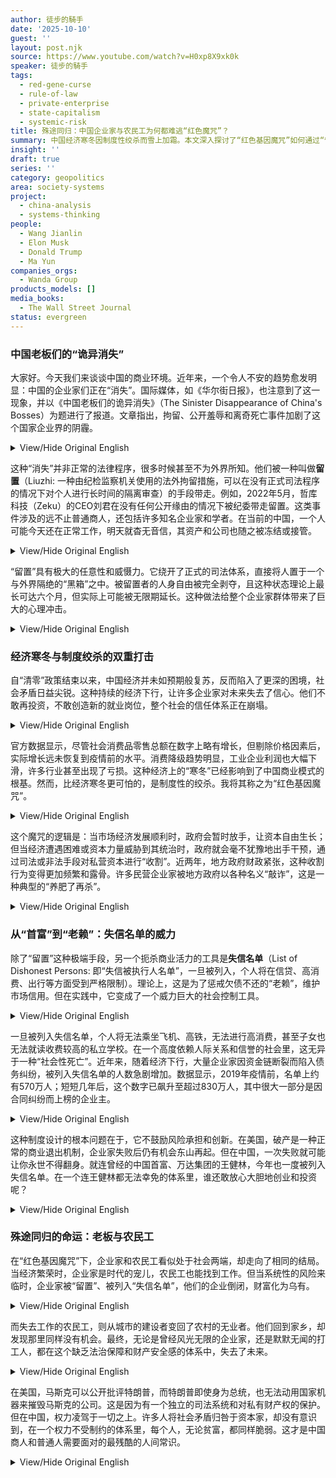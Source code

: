 ```yaml
---
author: 徒步的騎手
date: '2025-10-10'
guest: ''
layout: post.njk
source: https://www.youtube.com/watch?v=H0xp8X9xk0k
speaker: 徒步的騎手
tags:
  - red-gene-curse
  - rule-of-law
  - private-enterprise
  - state-capitalism
  - systemic-risk
title: 殊途同归：中国企业家与农民工为何都难逃“红色魔咒”？
summary: 中国经济寒冬因制度性绞杀而雪上加霜。本文深入探讨了“红色基因魔咒”如何通过“留置”和“失信名单”等工具，系统性地侵蚀私营企业家的安全感，导致从首富到普通商人都可能随时“被消失”。文章通过对比中美两国的商业环境，揭示了在中国缺乏真正法治保障的体系下，无论是资本巨头还是底层劳工，最终都将面临相似的困境，陷入一种殊途同归的宿命。
insight: ''
draft: true
series: ''
category: geopolitics
area: society-systems
project:
  - china-analysis
  - systems-thinking
people:
  - Wang Jianlin
  - Elon Musk
  - Donald Trump
  - Ma Yun
companies_orgs:
  - Wanda Group
products_models: []
media_books:
  - The Wall Street Journal
status: evergreen
---
```


### 中国老板们的“诡异消失”

大家好。今天我们来谈谈中国的商业环境。近年来，一个令人不安的趋势愈发明显：中国的企业家们正在“消失”。国际媒体，如《华尔街日报》，也注意到了这一现象，并以《中国老板们的诡异消失》（The Sinister Disappearance of China's Bosses）为题进行了报道。文章指出，拘留、公开羞辱和离奇死亡事件加剧了这个国家企业界的阴霾。

<details>
<summary>View/Hide Original English</summary>
<p class="english-text">Everyone, today I'm talking about the business environment in China. In recent years, a disturbing trend has become increasingly apparent: China's entrepreneurs are "disappearing." The international media, such as The Wall Street Journal, has also taken notice, reporting on it with the headline, "The Sinister Disappearance of China's Bosses." The article points out that detentions, public shaming, and suicides are intensifying the country's corporate gloom.</p>
</details>

这种“消失”并非正常的法律程序，很多时候甚至不为外界所知。他们被一种叫做**留置**（Liuzhi: 一种由纪检监察机关使用的法外拘留措施，可以在没有正式司法程序的情况下对个人进行长时间的隔离审查）的手段带走。例如，2022年5月，哲库科技（Zeku）的CEO刘君在没有任何公开缘由的情况下被纪委带走留置。这类事件涉及的远不止普通商人，还包括许多知名企业家和学者。在当前的中国，一个人可能今天还在正常工作，明天就杳无音信，其资产和公司也随之被冻结或接管。

<details>
<summary>View/Hide Original English</summary>
<p class="english-text">This "disappearance" is not part of a normal legal process; often, it happens without the public's knowledge. They are taken away through a measure called "liuzhi," a form of extra-legal detention used by disciplinary commissions. For instance, in May 2022, Zeku CEO Liu Jun was taken away and placed under liuzhi by the Commission for Discipline Inspection without any public reason. Such incidents involve not only ordinary business people but also many well-known entrepreneurs and academics. In today's China, a person can be working normally one day and vanish the next, with their assets and company frozen or taken over.</p>
</details>

“留置”具有极大的任意性和威慑力。它绕开了正式的司法体系，直接将人置于一个与外界隔绝的“黑箱”之中。被留置者的人身自由被完全剥夺，且这种状态理论上最长可达六个月，但实际上可能被无限期延长。这种做法给整个企业家群体带来了巨大的心理冲击。

<details>
<summary>View/Hide Original English</summary>
<p class="english-text">"Liuzhi" carries a strong sense of arbitrariness and deterrence. It bypasses the formal judicial system, placing individuals directly into a "black box" isolated from the outside world. The personal freedom of the detained is completely stripped away. While theoretically this can last for a maximum of six months, in reality, it can be extended indefinitely. This practice has caused a significant psychological shock to the entire entrepreneurial class.</p>
</details>

### 经济寒冬与制度绞杀的双重打击

自“清零”政策结束以来，中国经济并未如预期般复苏，反而陷入了更深的困境，社会矛盾日益尖锐。这种持续的经济下行，让许多企业家对未来失去了信心。他们不敢再投资，不敢创造新的就业岗位，整个社会的信任体系正在崩塌。

<details>
<summary>View/Hide Original English</summary>
<p class="english-text">Since the end of the zero-COVID policy, China's economy has not recovered as expected. Instead, it has fallen into a deeper predicament, with social conflicts becoming increasingly sharp. This prolonged economic downturn has caused many entrepreneurs to lose confidence in the future. They are hesitant to invest or create new jobs, and the entire social fabric of trust is collapsing.</p>
</details>

官方数据显示，尽管社会消费品零售总额在数字上略有增长，但剔除价格因素后，实际增长远未恢复到疫情前的水平。消费降级趋势明显，工业企业利润也大幅下滑，许多行业甚至出现了亏损。这种经济上的“寒冬”已经影响到了中国商业模式的根基。然而，比经济寒冬更可怕的，是制度性的绞杀。我将其称之为“红色基因魔咒”。

<details>
<summary>View/Hide Original English</summary>
<p class="english-text">Official data shows that while total retail sales of social consumer goods have seen a slight numerical increase, after factoring out price effects, the actual growth is far from returning to pre-pandemic levels. The trend of consumption downgrading is evident, and industrial profits have also declined sharply, with many sectors even operating at a loss. This economic "winter" has already impacted the foundation of China's business model. However, what is more terrifying than the economic winter is the systemic strangulation, which I call the "red-gene curse."</p>
</details>

这个魔咒的逻辑是：当市场经济发展顺利时，政府会暂时放手，让资本自由生长；但当经济遭遇困难或资本力量威胁到其统治时，政府就会毫不犹豫地出手干预，通过司法或非法手段对私营资本进行“收割”。近两年，地方政府财政紧张，这种收割行为变得更加频繁和露骨。许多民营企业家被地方政府以各种名义“敲诈”，这是一种典型的“养肥了再杀”。

<details>
<summary>View/Hide Original English</summary>
<p class="english-text">The logic of this curse is as follows: when the market economy is developing smoothly, the government temporarily loosens its grip, allowing capital to grow freely. But when the economy encounters difficulties or the power of capital is perceived as a threat to its rule, the government will intervene without hesitation, "harvesting" private capital through judicial or extra-legal means. In the last two years, as local governments face fiscal strain, this harvesting has become more frequent and blatant. Many private entrepreneurs are "extorted" by local governments under various pretexts, a classic case of "fattening the pig for the slaughter."</p>
</details>

### 从“首富”到“老赖”：失信名单的威力

除了“留置”这种极端手段，另一个扼杀商业活力的工具是**失信名单**（List of Dishonest Persons: 即“失信被执行人名单”，一旦被列入，个人将在信贷、高消费、出行等方面受到严格限制）。理论上，这是为了惩戒欠债不还的“老赖”，维护市场信用。但在实践中，它变成了一个威力巨大的社会控制工具。

<details>
<summary>View/Hide Original English</summary>
<p class="english-text">Besides the extreme measure of "liuzhi," another tool that stifles business vitality is the "List of Dishonest Persons." In theory, this list is meant to punish debtors who fail to repay their debts and to uphold market credit. In practice, however, it has become a powerful tool for social control.</p>
</details>

一旦被列入失信名单，个人将无法乘坐飞机、高铁，无法进行高消费，甚至子女也无法就读收费较高的私立学校。在一个高度依赖人际关系和信誉的社会里，这无异于一种“社会性死亡”。近年来，随着经济下行，大量企业家因资金链断裂而陷入债务纠纷，被列入失信名单的人数急剧增加。数据显示，2019年疫情前，名单上约有570万人；短短几年后，这个数字已飙升至超过830万人，其中很大一部分是因合同纠纷而上榜的企业主。

<details>
<summary>View/Hide Original English</summary>
<p class="english-text">Once on this list, an individual is barred from taking flights or high-speed trains, cannot engage in high-level consumption, and their children may even be prevented from attending expensive private schools. In a society that heavily relies on personal relationships and reputation, this is tantamount to "social death." In recent years, with the economic downturn, a large number of entrepreneurs have been caught in debt disputes due to broken capital chains, leading to a sharp increase in the number of people on the list. Data shows that before the pandemic in 2019, there were about 5.7 million people on the list; just a few years later, this number has soared to over 8.3 million, a significant portion of whom are business owners listed due to contract disputes.</p>
</details>

这种制度设计的根本问题在于，它不鼓励风险承担和创新。在美国，破产是一种正常的商业退出机制，企业家失败后仍有机会东山再起。但在中国，一次失败就可能让你永世不得翻身。就连曾经的中国首富、万达集团的王健林，今年也一度被列入失信名单。在一个连王健林都无法幸免的体系里，谁还敢放心大胆地创业和投资呢？

<details>
<summary>View/Hide Original English</summary>
<p class="english-text">The fundamental problem with this system design is that it discourages risk-taking and innovation. In the United States, bankruptcy is a normal exit mechanism for businesses, allowing entrepreneurs to start over even after failure. But in China, a single failure can mean you never get a second chance. Even Wang Jianlin of Wanda Group, once China's richest man, was briefly placed on the list this year. In a system where not even Wang Jianlin is safe, who would dare to start a business and invest with confidence?</p>
</details>

### 殊途同归的命运：老板与农民工

在“红色基因魔咒”下，企业家和农民工看似处于社会两端，却走向了相同的结局。当经济繁荣时，企业家是时代的宠儿，农民工也能找到工作。但当系统性的风险来临时，企业家被“留置”、被列入“失信名单”，他们的企业倒闭，财富化为乌有。

<details>
<summary>View/Hide Original English</summary>
<p class="english-text">Under the "red-gene curse," entrepreneurs and migrant workers, though seemingly at opposite ends of the social spectrum, are heading towards the same fate. When the economy booms, entrepreneurs are the darlings of the era, and migrant workers can find jobs. But when systemic risks materialize, entrepreneurs are put under "liuzhi" or placed on the "dishonesty list," their companies collapse, and their wealth evaporates.</p>
</details>

而失去工作的农民工，则从城市的建设者变回了农村的无业者。他们回到家乡，却发现那里同样没有机会。最终，无论是曾经风光无限的企业家，还是默默无闻的打工人，都在这个缺乏法治保障和财产安全感的体系中，失去了未来。

<details>
<summary>View/Hide Original English</summary>
<p class="english-text">The migrant workers who lose their jobs revert from being city builders to being unemployed in the countryside. They return to their hometowns only to find no opportunities there either. In the end, whether it's the once-glamorous entrepreneur or the anonymous worker, both lose their future in a system that lacks the rule of law and security for private property.</p>
</details>

在美国，马斯克可以公开批评特朗普，而特朗普即使身为总统，也无法动用国家机器来摧毁马斯克的公司。这是因为有一个独立的司法系统和对私有财产权的保护。但在中国，权力凌驾于一切之上。许多人将社会矛盾归咎于资本家，却没有意识到，在一个权力不受制约的体系里，每个人，无论贫富，都同样脆弱。这才是中国商人和普通人需要面对的最残酷的人间常识。

<details>
<summary>View/Hide Original English</summary>
<p class="english-text">In the United States, Elon Musk can openly criticize Donald Trump, and even as president, Trump cannot use the state apparatus to destroy Musk's company. This is because there is an independent judicial system and protection for private property rights. But in China, power overrides everything. Many people blame capitalists for social conflicts, failing to realize that in a system where power is unchecked, everyone, rich or poor, is equally vulnerable. This is the harshest reality that Chinese business people and ordinary citizens must face.</p>
</details>